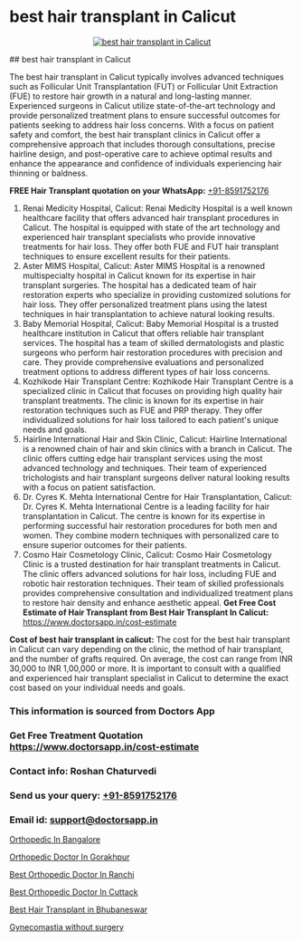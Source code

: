 # best hair transplant in Calicut

<p align="center">
  <a href="https://doctorsapp.co.in/treatment/hair-transplant">
    <img src="https://doctorsapp.co.in/uploads/treatment_image/transplant.jpg" alt="best hair transplant in Calicut">
  </a>
</p>
## best hair transplant in Calicut

The best hair transplant in Calicut typically involves advanced techniques such as Follicular Unit Transplantation (FUT) or Follicular Unit Extraction (FUE) to restore hair growth in a natural and long-lasting manner. Experienced surgeons in Calicut utilize state-of-the-art technology and provide personalized treatment plans to ensure successful outcomes for patients seeking to address hair loss concerns. With a focus on patient safety and comfort, the best hair transplant clinics in Calicut offer a comprehensive approach that includes thorough consultations, precise hairline design, and post-operative care to achieve optimal results and enhance the appearance and confidence of individuals experiencing hair thinning or baldness.

**FREE Hair Transplant quotation on your WhatsApp:**  [+91-8591752176](https://api.whatsapp.com/send?phone=8591752176)

1) Renai Medicity Hospital, Calicut: Renai Medicity Hospital is a well known healthcare facility that offers advanced hair transplant procedures in Calicut. The hospital is equipped with state of the art technology and experienced hair transplant specialists who provide innovative treatments for hair loss. They offer both FUE and FUT hair transplant techniques to ensure excellent results for their patients.
2) Aster MIMS Hospital, Calicut: Aster MIMS Hospital is a renowned multispecialty hospital in Calicut known for its expertise in hair transplant surgeries. The hospital has a dedicated team of hair restoration experts who specialize in providing customized solutions for hair loss. They offer personalized treatment plans using the latest techniques in hair transplantation to achieve natural looking results.
3) Baby Memorial Hospital, Calicut: Baby Memorial Hospital is a trusted healthcare institution in Calicut that offers reliable hair transplant services. The hospital has a team of skilled dermatologists and plastic surgeons who perform hair restoration procedures with precision and care. They provide comprehensive evaluations and personalized treatment options to address different types of hair loss concerns.
4) Kozhikode Hair Transplant Centre: Kozhikode Hair Transplant Centre is a specialized clinic in Calicut that focuses on providing high quality hair transplant treatments. The clinic is known for its expertise in hair restoration techniques such as FUE and PRP therapy. They offer individualized solutions for hair loss tailored to each patient's unique needs and goals.
5) Hairline International Hair and Skin Clinic, Calicut: Hairline International is a renowned chain of hair and skin clinics with a branch in Calicut. The clinic offers cutting edge hair transplant services using the most advanced technology and techniques. Their team of experienced trichologists and hair transplant surgeons deliver natural looking results with a focus on patient satisfaction.
6) Dr. Cyres K. Mehta International Centre for Hair Transplantation, Calicut: Dr. Cyres K. Mehta International Centre is a leading facility for hair transplantation in Calicut. The centre is known for its expertise in performing successful hair restoration procedures for both men and women. They combine modern techniques with personalized care to ensure superior outcomes for their patients.
7) Cosmo Hair Cosmetology Clinic, Calicut: Cosmo Hair Cosmetology Clinic is a trusted destination for hair transplant treatments in Calicut. The clinic offers advanced solutions for hair loss, including FUE and robotic hair restoration techniques. Their team of skilled professionals provides comprehensive consultation and individualized treatment plans to restore hair density and enhance aesthetic appeal.
**Get Free Cost Estimate of Hair Transplant from Best Hair Transplant In Calicut:** https://www.doctorsapp.in/cost-estimate

**Cost of best hair transplant in calicut:**
The cost for the best hair transplant in Calicut can vary depending on the clinic, the method of hair transplant, and the number of grafts required. On average, the cost can range from INR 30,000 to INR 1,00,000 or more. It is important to consult with a qualified and experienced hair transplant specialist in Calicut to determine the exact cost based on your individual needs and goals.

### This information is sourced from Doctors App 
### Get Free Treatment Quotation https://www.doctorsapp.in/cost-estimate
### Contact info: Roshan Chaturvedi 
### Send us your query: [+91-8591752176](https://api.whatsapp.com/send?phone=8591752176) 
### Email id: support@doctorsapp.in

[Orthopedic In Bangalore](https://www.linkedin.com/pulse/orthopedic-bangalore-doctorsappin-xwhbc?trackingId=LoY2caBi4ySfGMSuVhoalA%3D%3D&lipi=urn%3Ali%3Apage%3Ad_flagship3_company_admin%3Bv1vSrTMWRDqcHbnFEZaXTQ%3D%3D)

[Orthopedic Doctor In Gorakhpur](https://www.linkedin.com/pulse/orthopedic-doctor-gorakhpur-knee-replacement-treatment-i1z3e?trackingId=j4SZx%2BShD2eULoXOyQaLvQ%3D%3D&lipi=urn%3Ali%3Apage%3Ad_flagship3_company_admin%3BII%2FSNcWiSiigR90SV5cfEQ%3D%3D)

[Best Orthopedic Doctor In Ranchi](https://medium.com/@manish632504/best-orthopedic-doctor-in-ranchi-67cf2f1ccaee)

[Best Orthopedic Doctor In Cuttack](https://medium.com/@devenderrathi97/best-orthopedic-doctor-in-cuttack-59692ed6dcc2)

[Best Hair Transplant in Bhubaneswar](https://doctors-apps.github.io/doctorsapp/best-hair-transplant-in-bhubaneswar)

[Gynecomastia without surgery](https://doctors-apps.github.io/doctorsapp/gynecomastia-without-surgery)

